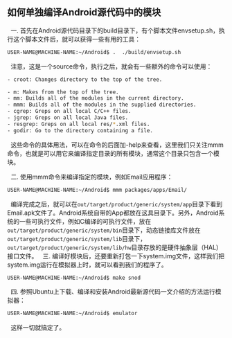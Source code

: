 ## 如何单独编译Android源代码中的模块 ##

&nbsp;&nbsp;一. 首先在Android源代码目录下的build目录下，有个脚本文件envsetup.sh，执行这个脚本文件后，就可以获得一些有用的工具：
```bash
USER-NAME@MACHINE-NAME:~/Android$ .  ./build/envsetup.sh
```
&nbsp;&nbsp;注意，这是一个source命令，执行之后，就会有一些额外的命令可以使用：
```bash
- croot: Changes directory to the top of the tree.

- m: Makes from the top of the tree.
- mm: Builds all of the modules in the current directory.
- mmm: Builds all of the modules in the supplied directories.
- cgrep: Greps on all local C/C++ files.
- jgrep: Greps on all local Java files.
- resgrep: Greps on all local res/*.xml files.
- godir: Go to the directory containing a file.
```
&nbsp;&nbsp;这些命令的具体用法，可以在命令的后面加-help来查看，这里我们只关注mmm命令，也就是可以用它来编译指定目录的所有模块，通常这个目录只包含一个模块。

&nbsp;&nbsp;二. 使用mmm命令来编译指定的模块，例如Email应用程序：
```bash
USER-NAME@MACHINE-NAME:~/Android$ mmm packages/apps/Email/
```
&nbsp;&nbsp;编译完成之后，就可以在`out/target/product/generic/system/app`目录下看到Email.apk文件了。Android系统自带的App都放在这具目录下。另外，Android系统的一些可执行文件，例如C编译的可执行文件，放在`out/target/product/generic/system/bin`目录下，动态链接库文件放在`out/target/product/generic/system/lib`目录下，`out/target/product/generic/system/lib/hw`目录存放的是硬件抽象层（HAL）接口文件。
&nbsp;&nbsp;三. 编译好模块后，还要重新打包一下system.img文件，这样我们把system.img运行在模拟器上时，就可以看到我们的程序了。
```bash
USER-NAME@MACHINE-NAME:~/Android$ make snod
```
&nbsp;&nbsp;四. 参照Ubuntu上下载、编译和安装Android最新源代码一文介绍的方法运行模拟器：
```bash
USER-NAME@MACHINE-NAME:~/Android$ emulator
```
&nbsp;&nbsp;这样一切就搞定了。
&nbsp;&nbsp;